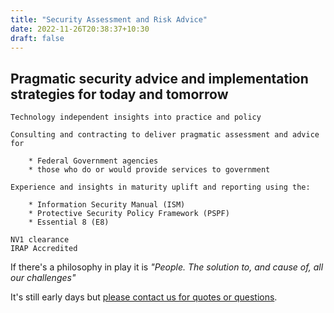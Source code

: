 ```yaml
---
title: "Security Assessment and Risk Advice"
date: 2022-11-26T20:38:37+10:30
draft: false
---
```


## Pragmatic security advice and implementation strategies for today and tomorrow ##

	Technology independent insights into practice and policy

	Consulting and contracting to deliver pragmatic assessment and advice for 
	
		* Federal Government agencies 
		* those who do or would provide services to government 
	
	Experience and insights in maturity uplift and reporting using the:
 
		* Information Security Manual (ISM)
		* Protective Security Policy Framework (PSPF)
		* Essential 8 (E8)
        
	NV1 clearance
	IRAP Accredited
	
If there's a philosophy in play it is *"People. The solution to, and cause of, all our challenges"*

It's still early days but [please contact us for quotes or questions](mailto:advisory@saara.au).
